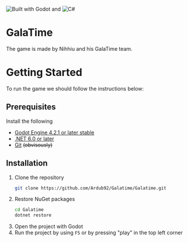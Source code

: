 ![Built with Godot](https://img.shields.io/badge/Built%20with-Godot%20Engine-478CBF.svg?style=for-the-badge&logo=Godot-Engine&logoColor=white) and ![C#](https://img.shields.io/badge/C%23-512BD4.svg?style=for-the-badge&logo=csharp&logoColor=white)
# GalaTime
The game is made by Nihhiu and his GalaTime team.
# Getting Started
To run the game we should follow the instructions below:
## Prerequisites
Install the following
- [Godot Engine 4.2.1 or later stable](https://godotengine.org/)
- [.NET 6.0 or later](https://dotnet.microsoft.com/download/dotnet/6.0)
- [Git](https://git-scm.com/) ~~(obvisously)~~
## Installation
1. Clone the repository
    ```bash
    git clone https://github.com/Ardub92/Galatime/Galatime.git
    ```
2. Restore NuGet packages
    ```bash
    cd Galatime
    dotnet restore
    ```
3. Open the project with Godot
4. Run the project by using `F5` or by pressing "play" in the top left corner